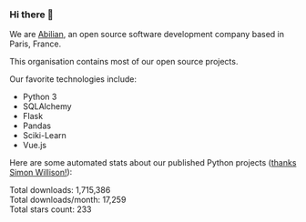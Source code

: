 ### Hi there 👋

We are [Abilian](https://abilian.com/), an open source software development company based in Paris, France.

This organisation contains most of our open source projects.

Our favorite technologies include:

- Python 3
- SQLAlchemy
- Flask
- Pandas
- Sciki-Learn
- Vue.js

Here are some automated stats about our published Python projects
([thanks Simon Willison!][sw-post]):

<!--marker-->
Total downloads: 1,715,386<br>
Total downloads/month: 17,259<br>
Total stars count: 233
<!--end-->

[sw-post]: https://simonwillison.net/2020/Jul/10/self-updating-profile-readme/